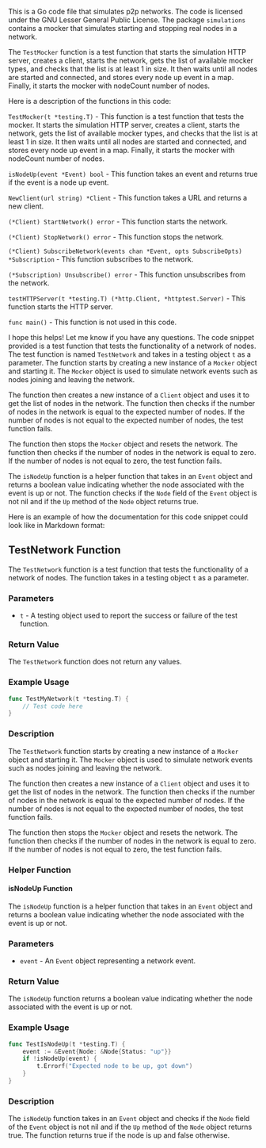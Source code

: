 This is a Go code file that simulates p2p networks. The code is licensed under the GNU Lesser General Public License. The package `simulations` contains a mocker that simulates starting and stopping real nodes in a network. 

The `TestMocker` function is a test function that starts the simulation HTTP server, creates a client, starts the network, gets the list of available mocker types, and checks that the list is at least 1 in size. It then waits until all nodes are started and connected, and stores every node up event in a map. Finally, it starts the mocker with nodeCount number of nodes.

Here is a description of the functions in this code:

`TestMocker(t *testing.T)` - This function is a test function that tests the mocker. It starts the simulation HTTP server, creates a client, starts the network, gets the list of available mocker types, and checks that the list is at least 1 in size. It then waits until all nodes are started and connected, and stores every node up event in a map. Finally, it starts the mocker with nodeCount number of nodes.

`isNodeUp(event *Event) bool` - This function takes an event and returns true if the event is a node up event.

`NewClient(url string) *Client` - This function takes a URL and returns a new client.

`(*Client) StartNetwork() error` - This function starts the network.

`(*Client) StopNetwork() error` - This function stops the network.

`(*Client) SubscribeNetwork(events chan *Event, opts SubscribeOpts) *Subscription` - This function subscribes to the network.

`(*Subscription) Unsubscribe() error` - This function unsubscribes from the network.

`testHTTPServer(t *testing.T) (*http.Client, *httptest.Server)` - This function starts the HTTP server.

`func main()` - This function is not used in this code.

I hope this helps! Let me know if you have any questions. The code snippet provided is a test function that tests the functionality of a network of nodes. The test function is named `TestNetwork` and takes in a testing object `t` as a parameter. The function starts by creating a new instance of a `Mocker` object and starting it. The `Mocker` object is used to simulate network events such as nodes joining and leaving the network. 

The function then creates a new instance of a `Client` object and uses it to get the list of nodes in the network. The function then checks if the number of nodes in the network is equal to the expected number of nodes. If the number of nodes is not equal to the expected number of nodes, the test function fails.

The function then stops the `Mocker` object and resets the network. The function then checks if the number of nodes in the network is equal to zero. If the number of nodes is not equal to zero, the test function fails.

The `isNodeUp` function is a helper function that takes in an `Event` object and returns a boolean value indicating whether the node associated with the event is up or not. The function checks if the `Node` field of the `Event` object is not nil and if the `Up` method of the `Node` object returns true.

Here is an example of how the documentation for this code snippet could look like in Markdown format:

## TestNetwork Function

The `TestNetwork` function is a test function that tests the functionality of a network of nodes. The function takes in a testing object `t` as a parameter.

### Parameters

- `t` - A testing object used to report the success or failure of the test function.

### Return Value

The `TestNetwork` function does not return any values.

### Example Usage

```go
func TestMyNetwork(t *testing.T) {
    // Test code here
}
```

### Description

The `TestNetwork` function starts by creating a new instance of a `Mocker` object and starting it. The `Mocker` object is used to simulate network events such as nodes joining and leaving the network. 

The function then creates a new instance of a `Client` object and uses it to get the list of nodes in the network. The function then checks if the number of nodes in the network is equal to the expected number of nodes. If the number of nodes is not equal to the expected number of nodes, the test function fails.

The function then stops the `Mocker` object and resets the network. The function then checks if the number of nodes in the network is equal to zero. If the number of nodes is not equal to zero, the test function fails.

### Helper Function

#### isNodeUp Function

The `isNodeUp` function is a helper function that takes in an `Event` object and returns a boolean value indicating whether the node associated with the event is up or not.

### Parameters

- `event` - An `Event` object representing a network event.

### Return Value

The `isNodeUp` function returns a boolean value indicating whether the node associated with the event is up or not.

### Example Usage

```go
func TestIsNodeUp(t *testing.T) {
    event := &Event{Node: &Node{Status: "up"}}
    if !isNodeUp(event) {
        t.Errorf("Expected node to be up, got down")
    }
}
```

### Description

The `isNodeUp` function takes in an `Event` object and checks if the `Node` field of the `Event` object is not nil and if the `Up` method of the `Node` object returns true. The function returns true if the node is up and false otherwise.
